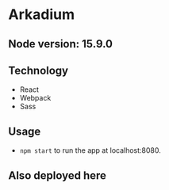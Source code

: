# Arkadium

## Node version: 15.9.0

## Technology

* React
* Webpack
* Sass

## Usage

* `npm start` to run the app at localhost:8080.


## Also deployed here

